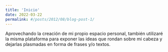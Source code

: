```yaml
---
title: 'Inicio'
date: 2022-03-22
permalink: #/posts/2012/08/blog-post-1/
---
```


Aprovechando la creación de mi propio espacio personal, también utilizaré la misma plataforma para exponer las ideas que rondan sobre mi cabeza y dejarlas plasmadas en forma de frases y/o textos.